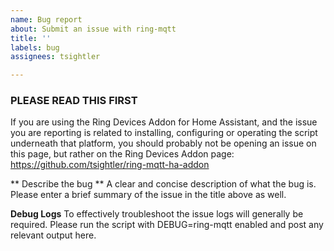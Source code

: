 ```yaml
---
name: Bug report
about: Submit an issue with ring-mqtt
title: ''
labels: bug
assignees: tsightler

---
```


### PLEASE READ THIS FIRST ###
If you are using the Ring Devices Addon for Home Assistant, and the issue you are reporting is related to installing, configuring or operating the script underneath that platform, you should probably not be opening an issue on this page, but rather on the Ring Devices Addon page:
https://github.com/tsightler/ring-mqtt-ha-addon

** Describe the bug **
A clear and concise description of what the bug is.  Please enter a brief summary of the issue in the title above as well.

**Debug Logs**
To effectively troubleshoot the issue logs will generally be required.  Please run the script with DEBUG=ring-mqtt enabled and post any relevant output here.

